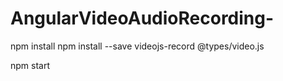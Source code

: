 # AngularVideoAudioRecording-

npm install
npm install --save videojs-record @types/video.js

npm start
